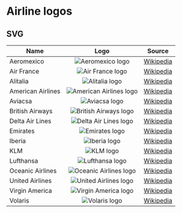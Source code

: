 # Airline logos

## SVG

| Name              | Logo | Source |
|-------------------|:----:|--------|
| Aeromexico        | ![Aeromexico logo](http://upload.wikimedia.org/wikipedia/en/b/bc/AeroM%C3%A9xico_Logo.svg) | [Wikipedia](https://en.wikipedia.org/wiki/Aerom%C3%A9xico) |
| Air France        | ![Air France logo](http://upload.wikimedia.org/wikipedia/commons/4/44/Air_France_Logo.svg) | [Wikipedia](https://en.wikipedia.org/wiki/Air_France) |
| Alitalia          | ![Alitalia logo](http://upload.wikimedia.org/wikipedia/en/f/f1/Alitalia_logo_2015.svg) | [Wikipedia](https://en.wikipedia.org/wiki/Alitalia) |
| American Airlines | ![American Airlines logo](http://upload.wikimedia.org/wikipedia/en/2/23/American_Airlines_logo_2013.svg) | [Wikipedia](https://en.wikipedia.org/wiki/American_Airlines) |
| Aviacsa           | ![Aviacsa logo](http://upload.wikimedia.org/wikipedia/commons/5/55/Aviacsa_Logo.svg) | [Wikipedia](https://en.wikipedia.org/wiki/Aviacsa) |
| British Airways   | ![British Airways logo](http://upload.wikimedia.org/wikipedia/en/4/42/British_Airways_Logo.svg) | [Wikipedia](https://en.wikipedia.org/wiki/British_Airways) |
| Delta Air Lines   | ![Delta Air Lines logo](http://upload.wikimedia.org/wikipedia/commons/d/d1/Delta_logo.svg) | [Wikipedia](https://en.wikipedia.org/wiki/Delta_Air_Lines) |
| Emirates          | ![Emirates logo](http://upload.wikimedia.org/wikipedia/commons/d/d0/Emirates_logo.svg) | [Wikipedia](https://en.wikipedia.org/wiki/Emirates_%28airline%29) |
| Iberia            | ![Iberia logo](http://upload.wikimedia.org/wikipedia/commons/e/e6/Iberia_%282013%29.svg) | [Wikipedia](https://en.wikipedia.org/wiki/Iberia_%28airline%29) |
| KLM               | ![KLM logo](http://upload.wikimedia.org/wikipedia/commons/c/c7/KLM_logo.svg) | [Wikipedia](https://en.wikipedia.org/wiki/KLM) |
| Lufthansa         | ![Lufthansa logo](http://upload.wikimedia.org/wikipedia/en/5/54/Lufthansa_Logo.svg) | [Wikipedia](https://en.wikipedia.org/wiki/Lufthansa) |
| Oceanic Airlines  | ![Oceanic Airlines logo](http://upload.wikimedia.org/wikipedia/en/5/51/Oceanic.svg) | [Wikipedia](https://en.wikipedia.org/wiki/Oceanic_Airlines) |
| United Airlines   | ![United Airlines logo](http://upload.wikimedia.org/wikipedia/en/e/e0/United_Airlines_Logo.svg) | [Wikipedia](https://en.wikipedia.org/wiki/United_Airlines) |
| Virgin America    | ![Virgin America logo](http://upload.wikimedia.org/wikipedia/en/7/78/Vx-logo.svg) | [Wikipedia](https://en.wikipedia.org/wiki/Virgin_America) |
| Volaris           | ![Volaris logo](http://upload.wikimedia.org/wikipedia/en/b/b2/Volaris_logo.svg) | [Wikipedia](https://en.wikipedia.org/wiki/Volaris) |
